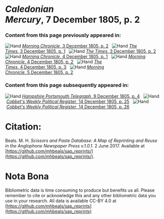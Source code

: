 # *Caledonian Mercury*, 7 December 1805, p. 2  
  
### Content from this page previously appeared in:  
![Hand](http://scissorsandpaste.net/wp-content/uploads/2017/06/smallhandpointer.png) [*Morning Chronicle*, 3 December 1805, p. 2](https://mhbeals.github.io/sap_html/Morning-Chronicle/Morning-Chronicle-3-December-1805-p-2)  
![Hand](http://scissorsandpaste.net/wp-content/uploads/2017/06/smallhandpointer.png) [*The Times*, 3 December 1805, p. 1](https://mhbeals.github.io/sap_html/The-Times/The-Times-3-December-1805-p-1)  
![Hand](http://scissorsandpaste.net/wp-content/uploads/2017/06/smallhandpointer.png) [*The Times*, 3 December 1805, p. 2](https://mhbeals.github.io/sap_html/The-Times/The-Times-3-December-1805-p-2)  
![Hand](http://scissorsandpaste.net/wp-content/uploads/2017/06/smallhandpointer.png) [*Morning Chronicle*, 4 December 1805, p. 1](https://mhbeals.github.io/sap_html/Morning-Chronicle/Morning-Chronicle-4-December-1805-p-1)  
![Hand](http://scissorsandpaste.net/wp-content/uploads/2017/06/smallhandpointer.png) [*Morning Chronicle*, 4 December 1805, p. 2](https://mhbeals.github.io/sap_html/Morning-Chronicle/Morning-Chronicle-4-December-1805-p-2)  
![Hand](http://scissorsandpaste.net/wp-content/uploads/2017/06/smallhandpointer.png) [*The Times*, 4 December 1805, p. 3](https://mhbeals.github.io/sap_html/The-Times/The-Times-4-December-1805-p-3)  
![Hand](http://scissorsandpaste.net/wp-content/uploads/2017/06/smallhandpointer.png) [*Morning Chronicle*, 5 December 1805, p. 2](https://mhbeals.github.io/sap_html/Morning-Chronicle/Morning-Chronicle-5-December-1805-p-2)  
  
### Content from this page subsequently appeared in:  
![Hand](http://scissorsandpaste.net/wp-content/uploads/2017/06/smallhandpointer.png) [*Hampshire Portsmouth Telegraph*, 9 December 1805, p. 4](https://mhbeals.github.io/sap_html/Hampshire-Portsmouth-Telegraph/Hampshire-Portsmouth-Telegraph-9-December-1805-p-4)  
![Hand](http://scissorsandpaste.net/wp-content/uploads/2017/06/smallhandpointer.png) [*Cobbet's Weekly Political Register*, 14 December 1805, p. 25](https://mhbeals.github.io/sap_html/Cobbet's-Weekly-Political-Register/Cobbet's-Weekly-Political-Register-14-December-1805-p-25)  
![Hand](http://scissorsandpaste.net/wp-content/uploads/2017/06/smallhandpointer.png) [*Cobbet's Weekly Political Register*, 14 December 1805, p. 26](https://mhbeals.github.io/sap_html/Cobbet's-Weekly-Political-Register/Cobbet's-Weekly-Political-Register-14-December-1805-p-26)  


# Citation: 

Beals. M. H. *Scissors and Paste Database: A Map of Reprinting and Reuse in the Anglophone Newspaper Press v.1.0.1.* 2 June 2017. Available at [https://github.com/mhbeals/sap_reprints/](https://github.com/mhbeals/sap_reprints/). 

# Nota Bona

Bibliometric data is time consuming to produce but benefits us all. Please remember to cite or acknowledge this and any other bibliometric data you use in your research. All data is available CC-BY 4.0 at [https://github.com/mhbeals/sap_reprints](https://github.com/mhbeals/sap_reprints)